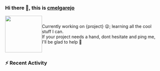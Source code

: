 ### Hi there 👋, this is [cmelgarejo](https://cmelgarejo.dev)
<div style="display:flex;justify-content:center;align-items:center">
  <div>
    <img src="https://avatars3.githubusercontent.com/u/2163649?s=400&u=13119a794e394b32643e8baae5dd2f0d39d93738&v=4"  width="120" height="120">
  </div>
  <div>
    Currently working on {project} 😜; learning all the cool stuff I can.
    <br/>
    If your project needs a hand, dont hesitate and ping me, I'll be glad to help 💪
  </div>
</div>  

### :zap: Recent Activity

<!--START_SECTION:activity-->
